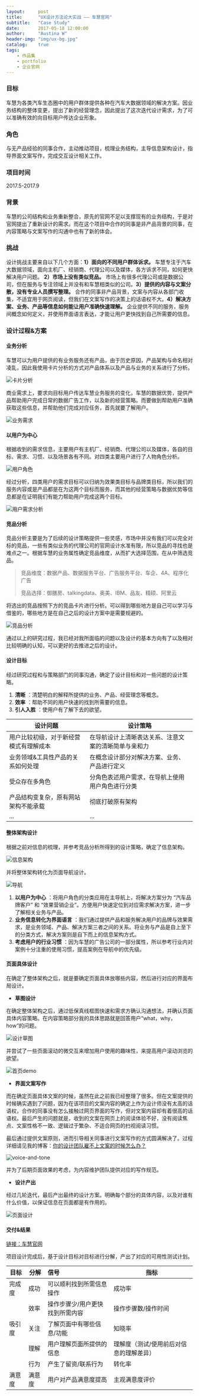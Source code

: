 ```yaml
---
layout:     post
title:      "UX设计方法论大实战 —— 车慧官网"
subtitle:   "Case Study"
date:       2017-05-18 12:00:00
author:     "Austina W"
header-img: "img/ux-bg.jpg"
catalog:    true
tags:
    - 作品集
    - portfolio
    - 企业官网
---
```


### 目标

车慧为各类汽车生态圈中的用户群体提供各种在汽车大数据领域的解决方案。因业务结构的整体变更，提出了新的经营理念，因此提出了这次迭代设计需求，为了可以准确有效的向目标用户传达企业形象。



### 角色

与无产品经验的同事合作，主动推动项目，梳理业务结构，主导信息架构设计，指导界面文案写作，完成交互设计相关工作。



### 项目时间

2017.5-2017.9



### 背景

车慧的公司结构和业务重新整合，原先的官网不足以支撑现有的业务结构，于是对官网提出了重新设计的需求。而在这个项目中合作的同事是非产品背景的同事，在内容策略与文案写作的沟通中也有了新的体会。



### 挑战

设计挑战主要来自以下几个方面：**1）面向的不同用户群体诉求。** 车慧专注于汽车大数据领域，面向主机厂、经销商、代理公司以及媒体，各方诉求不同，如何更快解决用户问题。 **2）市场上没有类似竞品。** 市场上有很多代理公司或是数据公司，但在服务与专注领域上并没有和车慧相类似的公司。**3）提供的内容与文案分散，没有专业人员撰写整理。** 合作的同事非产品背景，文案与内容从各部门收集，不适宜用于网页阅读，但我们在文案写作的决策上的话语权不大。**4）解决方案、业务、产品等信息如何能让用户准确快速理解。** 企业提供不同的服务，服务间概念如何定义，并使用界面语言表达，才能让用户更快找到自己所需要的信息。



### 设计过程&方案

#### 业务分析

车慧可以为用户提供的有业务服务还有产品，由于历史原因，产品架构与命名相对凌乱，因此我使用卡片分析的方式对产品体系以及产品与业务的关系进行了分析。

![卡片分析](http://omqsjp4nk.bkt.clouddn.com/%E5%8D%A1%E7%89%87.jpg)

商业需求上，要求向目标用户传达车慧业务服务的变化，车慧的数据优势，提供产品帮助用户完成日常的数据广告工作，以及新的经营策略。而要做到帮助用户准确获取这些信息，并帮助他们完成对应任务，首先就要了解用户。

![业务需求](http://omqsjp4nk.bkt.clouddn.com/%E4%B8%9A%E5%8A%A1%E9%9C%80%E6%B1%82@2x.jpg)


#### 以用户为中心

根据收到的需求信息，主要用户有主机厂、经销商、代理公司以及媒体，各自的目标、需求、习惯、以及场景各有不同。对四类主要用户进行了人物角色分析。

![用户角色](http://omqsjp4nk.bkt.clouddn.com/%E7%94%A8%E6%88%B7%E8%A7%92%E8%89%B2.jpg)

经过分析，四类用户的需求目标可以归纳为效果类目标与品牌类目标，所以我们的服务内容或是产品都是在为这两个目标而服务，而其他的经营策略与数据优势等信息都是在证明我们有能力帮助用户完成这两个目标。

![用户需求分析](http://omqsjp4nk.bkt.clouddn.com/%E8%99%9A%E6%8B%9F%E7%94%A8%E6%88%B7%E8%A7%92%E8%89%B2@2x-100.jpg)



#### 竞品分析

竞品分析主要是为了后续的设计策略提供一些灵感，市场中并没有我们可以完全对标的竞品，一些有类似业务的代理公司的官网设计水准有限，所以竞品的寻找也是难点之一。根据车慧的业务属性确定竞品维度，从而扩大选择范围，在从中筛选竞品。

> 竞品维度：数据产品、数据服务平台、广告服务平台、车企、4A、程序化广告
>
> 竞品选择：御膳房、talkingdata、奥美、IBM、品友、精硕、阿里云

将选出的竞品按照下方的竞品卡片进行分析。可以得到哪些地方是自己可以学习与借鉴的，哪些地方是在自己之后的设计方案中是需要规避的。

![竞品分析](http://omqsjp4nk.bkt.clouddn.com/%E8%BD%A6%E6%85%A7%E5%AE%98%E7%BD%91%E7%AB%9E%E5%93%81%E5%8D%A1%E7%89%87.png)

通过以上的研究过程，我已经对我所面临的问题以及设计的基本方向有了以及相对比较明确的认知，可以更好的去推进之后的设计。





#### 设计目标

经过研究过程和与策略部门的同事沟通，确定了设计目标和对一些问题的设计策略。

1. **清晰** ：清楚明白的解释所提供的业务、产品、经营理念等概念。
2. **效率** ：帮助不同的用户快速的找到所需要的信息。
3. **引人入胜** ：使用户有了解下去的欲望。

| 设计问题                | 设计策略                       |
| ------------------- | -------------------------- |
| 用户比较初级，对于新经营模式有理解成本 | 在导航设计上清晰表达关系、注意文案的清晰简单与亲和力 |
| 业务领域&工具性产品的关系如何处理   | 在概念设计部分对解决方案、业务、产品进行定义     |
| 受众存在多角色             | 分角色表述用户需求，在导航上使用用户角色进行分类   |
| 产品结构变复杂，原有网站架构不能承载  | 彻底打破原有架构                   |
| ...                 | ...                        |


#### 整体架构设计


根据之前对信息的梳理，并参考竞品分析所得到的设计策略，确定了信息架构。

![信息架构](http://omqsjp4nk.bkt.clouddn.com/%E8%BD%A6%E6%85%A7.png)

并将整体架构转化为页面导航设计。

![导航](http://omqsjp4nk.bkt.clouddn.com/%E4%B8%BB%E5%AF%BC%E8%88%AA.jpg)

1. **以用户为中心** ：将用户角色的分类应用在主导航上，将解决方案分为 “汽车品牌客户” 和 “效果营销企业”。方便用户快速定位到对应需求解决方案，进一步了解相关业务与产品。
2. **业务信息转化为界面语言** ：我们通过提供产品和服务解决用户的品牌与效果需求，是业务领域、产品、解决方案三者之间的关系。将业务与产品是自上至下的分类方式，解决方案则是自下而上的信息架构方式。
3. **考虑用户的行业习惯** ：因为车慧的广告公司的一部分属性，所以参考行业内对案例十分注重的使用习惯，提高案例在导航中的优先级。






#### 页面具体设计

在确定了整体架构之后，就是要确定页面具体放哪些内容，然后进行对应的界面布局设计。

- **草图设计**

在确定整体架构之后，通过低保真线框图快速和需求方确认沟通想法，并确认页面具体内容策略。在内容策略部分我的具体思路就是回答用户“what，why，how”的问题。

![设计草图](http://omqsjp4nk.bkt.clouddn.com/%E8%BD%A6%E6%85%A7%E5%AE%98%E7%BD%91-pageflow-20170518.jpg)

并尝试了一些页面滚动的微交互来增加用户使用的趣味性，来提高用户滚动浏览的欲望。

![首页demo](http://omqsjp4nk.bkt.clouddn.com/Demo.gif)

- **界面文案写作**

而在确定页面具体文案的时候，虽然在此之前我已经整理了很多。但在文案提供的时候确实遇到了问题，因为在该项目的文案内容的确定上作为设计师没有太高的话语权，合作的同事没有怎么接触过网页界面的写作，但对文案内容却有着很高的话语权。最后产生的问题就是，收到的文案在网页上的阅读体验不好，没有阅读焦点、文案性格不一致、逻辑过于繁杂、不适合网页的扫视阅读习惯。



最后通过提供文案原则，进而引导相关同事进行文案写作的方式圆满解决了。过程详细请见我的博客：[你的设计团队雇不上文案的时候怎么办？](https://hexapod2015.github.io/Austina/2017/07/22/Voice-and-Tone/)

![voice-and-tone](http://omqsjp4nk.bkt.clouddn.com/voice-and-tone.jpg)

并为了后期页面效果的考虑，为内容维护团队提供对应的写作规范。

- **设计产出**

经过几轮迭代，最后产出最终的设计方案。明确每个部分的具体内容，以及对谁有什么价值，以保证信息在页面都是有作用的。

![页面设计](http://omqsjp4nk.bkt.clouddn.com/%E5%85%B7%E4%BD%93%E9%A1%B5%E9%9D%A2%E8%AE%BE%E8%AE%A1.jpg)

#### 交付&结果

[链接：车慧官网](http://www.auto-smart.com/)

项目设计完成后，基于设计目标对目标进行分解，产出了对应的可用性测试计划。

| 目标   | 分解   | 信号               | 指标                   |
| ---- | ---- | :--------------- | -------------------- |
| 完成度  | 成功   | 可以顺利找到所需信息操作     | 成功率                  |
|      | 效率   | 操作步骤少/用户更快找到所需内容 | 操作步骤数/操作时间           |
| 吸引度  | 关注   | 了解页面中有哪些信息/功能    | 知晓率                  |
|      | 理解   | 用户理解页面所提供的信息     | 理解度（测试/使用前后对信息的理解差异） |
|      | 行为   | 产生了留资/联系行为       | 转化率                  |
| 满意度  | 满意度  | 用户对产品满意度提高       | 主观满意度评价              |
